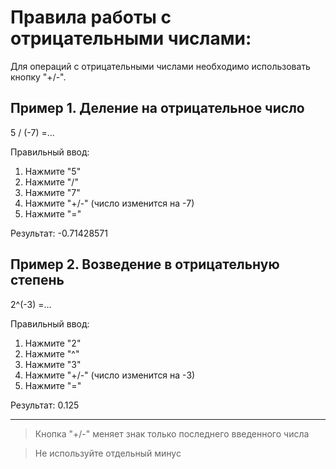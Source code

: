 # Правила работы с отрицательными числами:

Для операций с отрицательными числами необходимо использовать кнопку "+/-".

## Пример 1. Деление на отрицательное число

5 / (-7) =...

Правильный ввод:

1. Нажмите "5"
2. Нажмите "/"
3. Нажмите "7"
4. Нажмите "+/-" (число изменится на -7)
5. Нажмите "="

Результат: -0.71428571

## Пример 2. Возведение в отрицательную степень

2^(-3) =...

Правильный ввод:

1. Нажмите "2"
2. Нажмите "^"
3. Нажмите "3"
4. Нажмите "+/-" (число изменится на -3)
5. Нажмите "="

Результат: 0.125

---

> Кнопка "+/-" меняет знак только последнего введенного числа

> Не используйте отдельный минус
